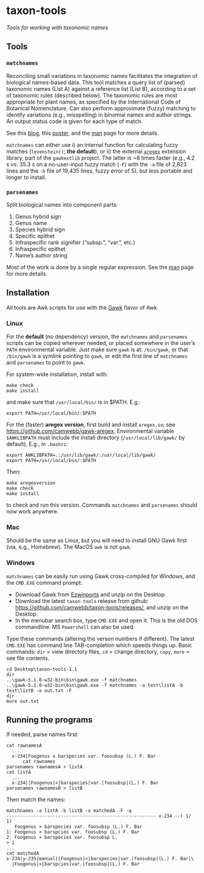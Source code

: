 # taxon-tools

_Tools for working with taxonomic names_

## Tools

### `matchnames`

Reconciling small variations in taxonomic names facilitates the
integration of biological names-based data.  This tool matches a query
list of (parsed) taxonomic names (List A) against a reference list
(List B), according to a set of taxonomic rules (described below). The
taxonomic rules are most appropriate for plant names, as specified by
the International Code of Botanical Nomenclature.  Can also perform
approximate (fuzzy) matching to identify variations (e.g.,
misspelling) in binomial names and author strings. An output status
code is given for each type of match.

See this [blog](http://alaskaflora.org/pages/blog3.html), this
[poster](http://alaskaflora.org/files/webb_BSA2020.pdf), and the
[man](doc/matchnames.md) page for more details.

`matchnames` can either use i) an internal function for calculating
fuzzy matches (`levenstein()`; **the default**), or ii) the external
[`aregex`](https://github.com/camwebb/gawk-aregex) extension library,
part of the `gawkextlib` project. The latter is ~8 times faster (e.g.,
4.2 s vs. 35.3 s on a no-user-input fuzzy match (`-F`) with the `-a`
file of 2,823 lines and the `-b` file of 19,435 lines, fuzzy error of
5), but less portable and longer to install.  

### `parsenames`

Split biological names into component parts:

 1. Genus hybrid sign
 2. Genus name
 3. Species hybrid sign
 4. Specific epithet
 5. Infraspecific rank signifier (“subsp.”, “var.”, etc.)
 6. Infraspecific epithet
 7. Name’s author string

Most of the work is done by a single regular expression. See the
[man](doc/parsenames.md) page for more details.

## Installation

All tools are Awk scripts for use with the
[Gawk](https://www.gnu.org/software/gawk/) flavor of Awk.

### Linux

For the **default** (no dependency) version, the `matchnames` and
`parsenames` scripts can be copied wherever needed, or placed
somewhere in the user’s `PATH` environmental variable.  Just make sure
`gawk` is at: `/bin/gawk`, or that `/bin/gawk` is a symlink pointing
to `gawk`, or edit the first line of `matchnames` and `parsenames` to
point to `gawk`.

For system-wide installation, install with:

    make check
    make install

and make sure that `/usr/local/bin/` is in $PATH. E.g.:

    export PATH=/usr/local/bin/:$PATH

For the (faster) **aregex version**, first build and install
`aregex.so`; see
<https://github.com/camwebb/gawk-aregex>. Environmental variable
`$AWKLIBPATH` must include the install directory
(`/usr/local/lib/gawk/` by default), E.g., in `.bashrc`:

    export AWKLIBPATH=.:/usr/lib/gawk/:/usr/local/lib/gawk/
    export PATH=/usr/local/bin/:$PATH

Then:

    make aregexversion
    make check
    make install

to check and run this version. Commands `matchnames` and `parsenames`
should now work anywhere.


### Mac

Should be the same as Linux, but you will need to install GNU Gawk
first (via, e.g., Homebrew).  The MacOS `awk` is not `gawk`.

### Windows

`matchnames` can be easily run using Gawk cross-compiled for Windows,
and the `CMD.EXE` command prompt:

 * Download Gawk from
   [Ezwinports](https://sourceforge.net/projects/ezwinports/files/) and unzip
   on the Desktop.
 * Download the latest `taxon-tools` release from github: 
   <https://github.com/camwebb/taxon-tools/releases/>, and unzip on the 
   Desktop.
 * In the menubar search box, type `CMD.EXE` and open it. This is the old
   DOS commandline. MS `Powershell` can also be used.

Type these commands (altering the verson numbers if different). The
latest `CMD.EXE` has command line TAB-completion which speeds things
up. Basic commands: `dir` = view directory files, `cd` = change
directory, `copy`, `more` = see file contents.

    cd Desktop\taxon-tools-1.1
    dir
    ..\gawk-5.1.0-w32-bin\bin\gawk.exe -f matchnames
    ..\gawk-5.1.0-w32-bin\bin\gawk.exe -f matchnames -a test\listA -b test\listB -o out.txt -F
    dir
    more out.txt

## Running the programs

If needed, parse names first:

    cat rawnamesA
      ...
      x-234|Foogenus x barspecies var. foosubsp (L.) F. Bar 
          cat rawnames
    parsenames rawnamesA > listA
    cat listA
      ...
      x-234||Foogenus|×|barspecies|var.|foosubsp|(L.) F. Bar
    parsenames rawnamesB > listB

Then match the names:

    matchnames -a listA -b listB -o matchedA -F -q
    ------------------------------------------------------- x-234 --( 1/ 1)
       Foogenus × barspecies var. foosubsp (L.) F. Bar
    1: Foogenus × barspcies var. foosubsp (L.) F. Bar
    2: Foogenus × barspecies var. foosubsp L.
    > 1
    ...
    cat matchedA
    x-234|y-235|manual||Foogenus|×|barspecies|var.|foosubsp|(L.) F. Bar|\
      |Foogenus|×|barspcies|var.|foosubsp|(L.) F. Bar
